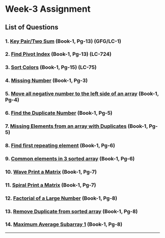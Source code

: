 # Week-3 Assignment

## List of Questions

### 1. [Key Pair/Two Sum](./Q1.cpp) (Book-1, Pg-13) (GFG/LC-1)
### 2. [Find Pivot Index](./Q2.cpp) (Book-1, Pg-13) (LC-724)
### 3. [Sort Colors](./Q3.cpp) (Book-1, Pg-15) (LC-75)
### 4. [Missing Number](./Q4.cpp) (Book-1, Pg-3)
### 5. [Move all negative number to the left side of an array](./Q5.cpp) (Book-1, Pg-4)
### 6. [Find the Duplicate Number](./Q6.cpp) (Book-1, Pg-5)
### 7. [Missing Elements from an array with Duplicates](./Q7.cpp) (Book-1, Pg-5)
### 8. [Find first repeating element](./Q8.cpp) (Book-1, Pg-6)
### 9. [Common elements in 3 sorted array](./Q9.cpp) (Book-1, Pg-6)
### 10. [Wave Print a Matrix](./Q10.cpp) (Book-1, Pg-7)
### 11. [Spiral Print a Matrix](./Q11.cpp) (Book-1, Pg-7)
### 12. [Factorial of a Large Number](./Q12.cpp) (Book-1, Pg-8)
### 13. [Remove Duplicate from sorted array](./Q13.cpp) (Book-1, Pg-8)
### 14. [Maximum Average Subarray 1](./Q14.cpp) (Book-1, Pg-8)

---